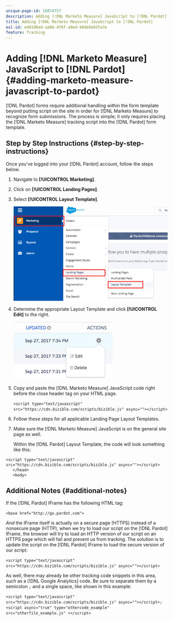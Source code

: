 ```yaml
---
unique-page-id: 18874757
description: Adding [!DNL Marketo Measure] JavaScript to [!DNL Pardot] - [!DNL Marketo Measure] - Product Documentation
title: Adding [!DNL Marketo Measure] JavaScript to [!DNL Pardot]
exl-id: e49190ad-aa86-4f8f-a9ed-48de9e937a7e
feature: Tracking
---
```

# Adding [!DNL Marketo Measure] JavaScript to [!DNL Pardot] {#adding-marketo-measure-javascript-to-pardot}

[!DNL Pardot] forms require additional handling within the form template beyond putting script on the site in order for [!DNL Marketo Measure] to recognize form submissions. The process is simple; it only requires placing the [!DNL Marketo Measure] tracking script into the [!DNL Pardot] form template.

## Step by Step Instructions {#step-by-step-instructions}

Once you've logged into your [!DNL Pardot] account, follow the steps below.

1. Navigate to **[!UICONTROL Marketing]**.

1. Click on **[!UICONTROL Landing Pages]**.

1. Select **[!UICONTROL Layout Template]**.

   ![](assets/1-3.png)

1. Determine the appropriate Layout Template and click **[!UICONTROL Edit]** to the right.

   ![](assets/2-1.png)

1. Copy and paste the [!DNL Marketo Measure] JavaScript code right before the close header tag on your HTML page.

   `<script type="text/javascript" src="https://cdn.bizible.com/scripts/bizible.js" async=""></script>`

1. Follow these steps for all applicable Landing Page Layout Templates.

1. Make sure the [!DNL Marketo Measure] JavaScript is on the general site page as well.

   Within the [!DNL Pardot] Layout Template, the code will look something like this:

```text
<script type="text/javascript" src="https://cdn.bizible.com/scripts/bizible.js" async=""></script>
   </head>
   <body>
```

## Additional Notes {#additional-notes}

If the [!DNL Pardot] IFrame has the following HTML tag:

`<base href="http://go.pardot.com">`

_And_ the IFrame itself is actually on a secure page (HTTPS) instead of a nonsecure page (HTTP), when we try to load our script on the [!DNL Pardot] IFrame, the browser will try to load an HTTP version of our script on an HTTPS page which will fail and prevent us from tracking. The solution is to update the script on the [!DNL Pardot] IFrame to load the secure version of our script:

`<script type="text/javascript" src="https://cdn.bizible.com/scripts/bizible.js" async=""></script>`

As well, there may already be other tracking code snippets in this area, such as a [!DNL Google Analytics] code. Be sure to separate them by a semicolon `;` and a single space, like shown in this example:

`<script type="text/javascript" src="https://cdn.bizible.com/scripts/bizible.js" async=""></script>; <script async="true" type="othercode_example" src="otherfile_example.js" ></script>`
